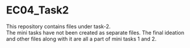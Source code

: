 # EC04_Task2    
This repository contains files under task-2.        
The mini tasks have not been created as separate files. The final ideation and other files along with it are all a part of mini tasks 1 and 2.     
